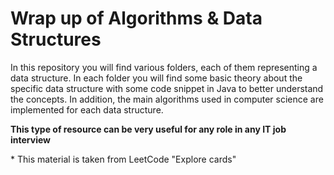 # Wrap up of Algorithms & Data Structures
In this repository you will find various folders, each of them representing a data structure. In each folder you will find some basic theory about the specific data structure with some code snippet in Java to better understand the concepts. In addition, the main algorithms used in computer science are implemented for each data structure.

**This type of resource can be very useful for any role in any IT job interview**

\* This material is taken from LeetCode "Explore cards"

